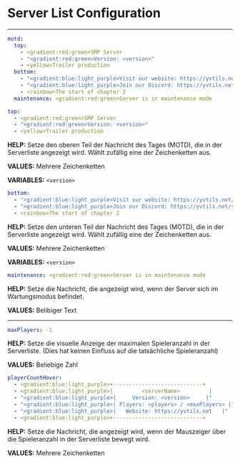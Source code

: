 # Server List Configuration

---

```yaml
motd:
  top:
    - <gradient:red:green>SMP Server
    - "<gradient:red:green>Version: <version>"
    - <yellow>Trailer production
  bottom:
    - "<gradient:blue:light_purple>Visit our website: https://yvtils.net/yvtils-smp"
    - "<gradient:blue:light_purple>Join our Discord: https://yvtils.net/yvtils/support"
    - <rainbow>The start of chapter 2
  maintenance: <gradient:red:green>Server is in maintenance mode
```

```yaml
top:
  - <gradient:red:green>SMP Server
  - "<gradient:red:green>Version: <version>"
  - <yellow>Trailer production
```

**HELP:** Setze den oberen Teil der Nachricht des Tages (MOTD), die in der Serverliste angezeigt wird. Wählt zufällig eine der Zeichenketten aus.

**VALUES:** Mehrere Zeichenketten

**VARIABLES:** `<version>`

```yaml
bottom:
  - "<gradient:blue:light_purple>Visit our website: https://yvtils.net/yvtils-smp"
  - "<gradient:blue:light_purple>Join our Discord: https://yvtils.net/yvtils/support"
  - <rainbow>The start of chapter 2
```

**HELP:** Setze den unteren Teil der Nachricht des Tages (MOTD), die in der Serverliste angezeigt wird. Wählt zufällig eine der Zeichenketten aus.

**VALUES:** Mehrere Zeichenketten

**VARIABLES:** `<version>`

```yaml
maintenance: <gradient:red:green>Server is in maintenance mode
```

**HELP:** Setze die Nachricht, die angezeigt wird, wenn der Server sich im Wartungsmodus befindet.

**VALUES:** Belibiger Text

---

```yaml
maxPlayers: -1
```

**HELP:** Setze die visuelle Anzeige der maximalen Spieleranzahl in der Serverliste. (Dies hat keinen Einfluss auf die tatsächliche Spieleranzahl)

**VALUES:** Beliebige Zahl

```yaml
playerCountHover:
  - <gradient:blue:light_purple>+----------------------------+
  - <gradient:blue:light_purple>|         <serverName>         |
  - "<gradient:blue:light_purple>|     Version: <version>     |"
  - "<gradient:blue:light_purple>| Players: <players> / <maxPlayers> |"
  - "<gradient:blue:light_purple>|   Website: https://yvtils.net   |"
  - <gradient:blue:light_purple>+----------------------------+
```

**HELP:** Setze die Nachricht, die angezeigt wird, wenn der Mauszeiger über die Spieleranzahl in der Serverliste bewegt wird.

**VALUES:** Mehrere Zeichenketten
